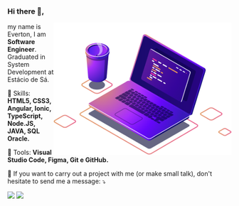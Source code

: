 ### Hi there 👋,

<img src="computer-illustration.png" min-width="400px" max-width="400px" width="400px" align="right" alt="Computador emendesgs">

<p align="left"> 
  my name is Everton, I am <strong>Software Engineer</strong>.<br>
  Graduated in System Development at Estácio de Sá.
</p>

<p align="left">
  🦄 Skills: <strong>HTML5, CSS3, Angular, Ionic, TypeScript, Node.JS, JAVA, SQL Oracle.</strong>
</p>

<p align="left">
  🔧 Tools: <strong>Visual Studio Code, Figma, Git e GitHub.</strong>
</p>

<p align="left">
  💌 If you want to carry out a project with me (or make small talk), don't hesitate to send me a message: ⤵️
</p>

<p align="left">
  <a href="https://www.linkedin.com/in/emendesgs" alt="Linkedin">
  <img src="https://img.shields.io/badge/-Linkedin-0e76a8?style=flat-square&logo=Linkedin&logoColor=white&link=https://www.linkedin.com/in/iuricode" /></a>

  <a href="https://www.facebook.com/emendesgs/" alt="Facebook">
  <img src="https://img.shields.io/badge/-Facebook-3b5998?style=flat-square&labelColor=3b5998&logo=facebook&logoColor=white&link=https://www.facebook.com/iuricode/"/></a>

  <!-- <a href="https://www.instagram.com/emendesgs/" alt="Instagram">
  <img src="https://img.shields.io/badge/-Instagram-DF0174?style=flat-square&labelColor=DF0174&logo=instagram&logoColor=white&link=https://www.instagram.com/iuricoding/"/></a>
  -->
</p>  





<!--
**emendesgs/emendesgs** is a ✨ _special_ ✨ repository because its `README.md` (this file) appears on your GitHub profile.

Here are some ideas to get you started:

- 🔭 I’m currently working on ...
- 🌱 I’m currently learning ...
- 👯 I’m looking to collaborate on ...
- 🤔 I’m looking for help with ...
- 💬 Ask me about ...
- 📫 How to reach me: ...
- 😄 Pronouns: ...
- ⚡ Fun fact: ...
-->

